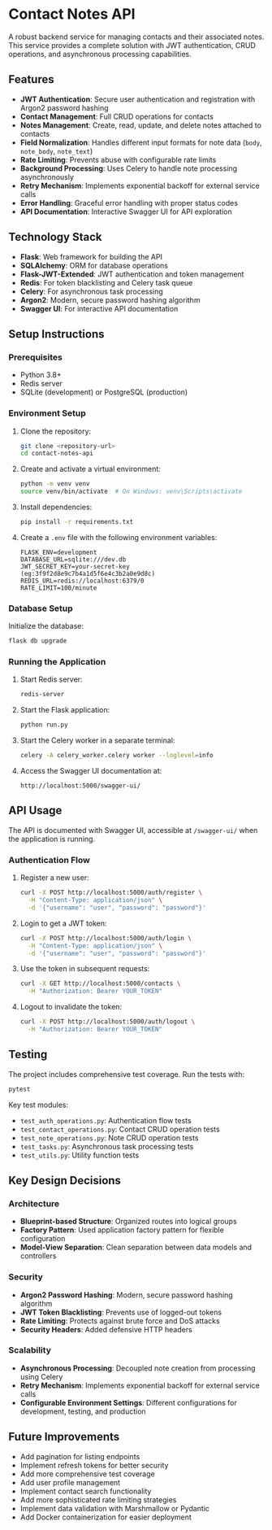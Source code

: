 # Contact Notes API

A robust backend service for managing contacts and their associated notes. This service provides a complete solution with JWT authentication, CRUD operations, and asynchronous processing capabilities.

## Features

- **JWT Authentication**: Secure user authentication and registration with Argon2 password hashing
- **Contact Management**: Full CRUD operations for contacts
- **Notes Management**: Create, read, update, and delete notes attached to contacts
- **Field Normalization**: Handles different input formats for note data (`body`, `note_body`, `note_text`)
- **Rate Limiting**: Prevents abuse with configurable rate limits
- **Background Processing**: Uses Celery to handle note processing asynchronously
- **Retry Mechanism**: Implements exponential backoff for external service calls
- **Error Handling**: Graceful error handling with proper status codes
- **API Documentation**: Interactive Swagger UI for API exploration

## Technology Stack

- **Flask**: Web framework for building the API
- **SQLAlchemy**: ORM for database operations
- **Flask-JWT-Extended**: JWT authentication and token management
- **Redis**: For token blacklisting and Celery task queue
- **Celery**: For asynchronous task processing
- **Argon2**: Modern, secure password hashing algorithm
- **Swagger UI**: For interactive API documentation

## Setup Instructions

### Prerequisites

- Python 3.8+
- Redis server
- SQLite (development) or PostgreSQL (production)

### Environment Setup

1. Clone the repository:
   ```bash
   git clone <repository-url>
   cd contact-notes-api
   ```

2. Create and activate a virtual environment:
   ```bash
   python -m venv venv
   source venv/bin/activate  # On Windows: venv\Scripts\activate
   ```

3. Install dependencies:
   ```bash
   pip install -r requirements.txt
   ```

4. Create a `.env` file with the following environment variables:
   ```
   FLASK_ENV=development
   DATABASE_URL=sqlite:///dev.db
   JWT_SECRET_KEY=your-secret-key (eg:3f9f2d8e9c7b4a1d5f6e4c3b2a0e9d8c)
   REDIS_URL=redis://localhost:6379/0
   RATE_LIMIT=100/minute
   ```

### Database Setup

Initialize the database:
```bash
flask db upgrade
```

### Running the Application

1. Start Redis server:
   ```bash
   redis-server
   ```

2. Start the Flask application:
   ```bash
   python run.py
   ```

3. Start the Celery worker in a separate terminal:
   ```bash
   celery -A celery_worker.celery worker --loglevel=info
   ```

4. Access the Swagger UI documentation at:
   ```
   http://localhost:5000/swagger-ui/
   ```

## API Usage

The API is documented with Swagger UI, accessible at `/swagger-ui/` when the application is running.

### Authentication Flow

1. Register a new user:
   ```bash
   curl -X POST http://localhost:5000/auth/register \
     -H "Content-Type: application/json" \
     -d '{"username": "user", "password": "password"}'
   ```

2. Login to get a JWT token:
   ```bash
   curl -X POST http://localhost:5000/auth/login \
     -H "Content-Type: application/json" \
     -d '{"username": "user", "password": "password"}'
   ```

3. Use the token in subsequent requests:
   ```bash
   curl -X GET http://localhost:5000/contacts \
     -H "Authorization: Bearer YOUR_TOKEN"
   ```

4. Logout to invalidate the token:
   ```bash
   curl -X POST http://localhost:5000/auth/logout \
     -H "Authorization: Bearer YOUR_TOKEN"
   ```

## Testing

The project includes comprehensive test coverage. Run the tests with:

```bash
pytest
```

Key test modules:
- `test_auth_operations.py`: Authentication flow tests
- `test_contact_operations.py`: Contact CRUD operation tests
- `test_note_operations.py`: Note CRUD operation tests
- `test_tasks.py`: Asynchronous task processing tests
- `test_utils.py`: Utility function tests

## Key Design Decisions

### Architecture

- **Blueprint-based Structure**: Organized routes into logical groups
- **Factory Pattern**: Used application factory pattern for flexible configuration
- **Model-View Separation**: Clean separation between data models and controllers

### Security

- **Argon2 Password Hashing**: Modern, secure password hashing algorithm
- **JWT Token Blacklisting**: Prevents use of logged-out tokens
- **Rate Limiting**: Protects against brute force and DoS attacks
- **Security Headers**: Added defensive HTTP headers

### Scalability

- **Asynchronous Processing**: Decoupled note creation from processing using Celery
- **Retry Mechanism**: Implements exponential backoff for external service calls
- **Configurable Environment Settings**: Different configurations for development, testing, and production

## Future Improvements

- Add pagination for listing endpoints
- Implement refresh tokens for better security
- Add more comprehensive test coverage
- Add user profile management
- Implement contact search functionality
- Add more sophisticated rate limiting strategies
- Implement data validation with Marshmallow or Pydantic
- Add Docker containerization for easier deployment
